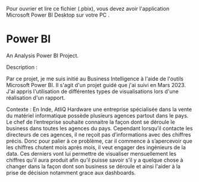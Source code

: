Pour ouvrier et lire ce fichier (.pbix), vous devez avoir l'application Microsoft Power BI Desktop sur votre PC .

# Power BI
An Analysis Power BI Project. 

Description :

Par ce projet, je me suis initié au Business Intelligence à l'aide de l'outils Microsoft Power BI. Il s'agit d'un projet guidé que j'ai suivi en Mars 2023. 
J'ai appris l'utilisation de différentes types de visualisations lors d'une réalisation d'un rapport.


Contexte :
En Inde, AtliQ Hardware une entreprise spécialisée dans la vente du matériel informatique possède plusieurs agences partout dans le pays. Le chef de l’entreprise souhaite connaitre la façon dont se déroule le business dans toutes les agences du pays. 
Cependant lorsqu’il contacte les directeurs de ces agences, il ne reçoit pas d’informations avec des chiffres précis. 
Donc pour palier à ce problème, car il commence à s’apercevoir que les chiffres chutent mois après mois, il veut engager des ingénieurs de la data. 
Ces derniers vont lui permettre de visualiser mensuellement les chiffres qu’il aura produit afin qu’il puisse savoir s’il y a quelque chose à changer dans la façon dont son business se déroule et ainsi l'aider à la prise de décision notamment grace aux dashboards.
